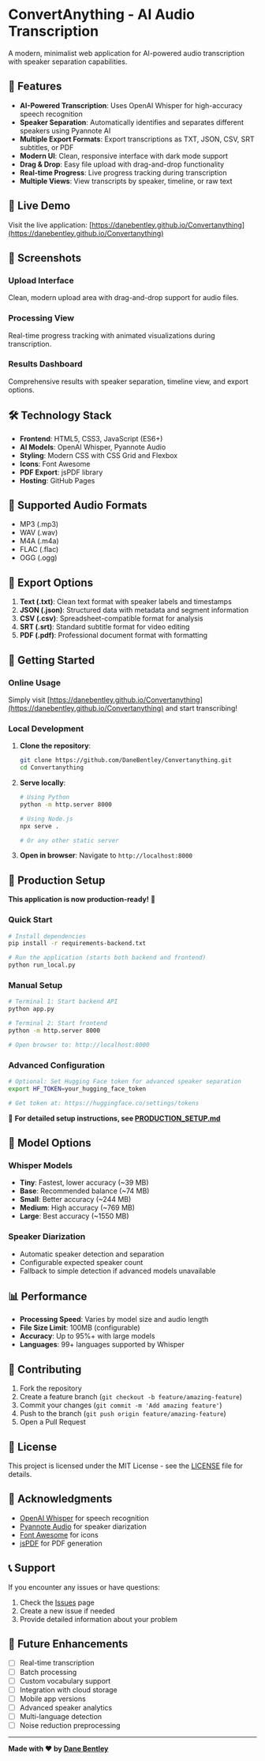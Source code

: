 # ConvertAnything - AI Audio Transcription

A modern, minimalist web application for AI-powered audio transcription with speaker separation capabilities.

## 🚀 Features

- **AI-Powered Transcription**: Uses OpenAI Whisper for high-accuracy speech recognition
- **Speaker Separation**: Automatically identifies and separates different speakers using Pyannote AI
- **Multiple Export Formats**: Export transcriptions as TXT, JSON, CSV, SRT subtitles, or PDF
- **Modern UI**: Clean, responsive interface with dark mode support
- **Drag & Drop**: Easy file upload with drag-and-drop functionality
- **Real-time Progress**: Live progress tracking during transcription
- **Multiple Views**: View transcripts by speaker, timeline, or raw text

## 🎯 Live Demo

Visit the live application: [https://danebentley.github.io/Convertanything](https://danebentley.github.io/Convertanything)

## 📱 Screenshots

### Upload Interface
Clean, modern upload area with drag-and-drop support for audio files.

### Processing View
Real-time progress tracking with animated visualizations during transcription.

### Results Dashboard
Comprehensive results with speaker separation, timeline view, and export options.

## 🛠️ Technology Stack

- **Frontend**: HTML5, CSS3, JavaScript (ES6+)
- **AI Models**: OpenAI Whisper, Pyannote Audio
- **Styling**: Modern CSS with CSS Grid and Flexbox
- **Icons**: Font Awesome
- **PDF Export**: jsPDF library
- **Hosting**: GitHub Pages

## 📁 Supported Audio Formats

- MP3 (.mp3)
- WAV (.wav)
- M4A (.m4a)
- FLAC (.flac)
- OGG (.ogg)

## 🎨 Export Options

1. **Text (.txt)**: Clean text format with speaker labels and timestamps
2. **JSON (.json)**: Structured data with metadata and segment information
3. **CSV (.csv)**: Spreadsheet-compatible format for analysis
4. **SRT (.srt)**: Standard subtitle format for video editing
5. **PDF (.pdf)**: Professional document format with formatting

## 🚀 Getting Started

### Online Usage
Simply visit [https://danebentley.github.io/Convertanything](https://danebentley.github.io/Convertanything) and start transcribing!

### Local Development

1. **Clone the repository**:
   ```bash
   git clone https://github.com/DaneBentley/Convertanything.git
   cd Convertanything
   ```

2. **Serve locally**:
   ```bash
   # Using Python
   python -m http.server 8000
   
   # Using Node.js
   npx serve .
   
   # Or any other static server
   ```

3. **Open in browser**:
   Navigate to `http://localhost:8000`

## 🔧 Production Setup

**This application is now production-ready!** 🎉

### Quick Start
```bash
# Install dependencies
pip install -r requirements-backend.txt

# Run the application (starts both backend and frontend)
python run_local.py
```

### Manual Setup
```bash
# Terminal 1: Start backend API
python app.py

# Terminal 2: Start frontend
python -m http.server 8000

# Open browser to: http://localhost:8000
```

### Advanced Configuration
```bash
# Optional: Set Hugging Face token for advanced speaker separation
export HF_TOKEN=your_hugging_face_token

# Get token at: https://huggingface.co/settings/tokens
```

📖 **For detailed setup instructions, see [PRODUCTION_SETUP.md](PRODUCTION_SETUP.md)**

## 🎯 Model Options

### Whisper Models
- **Tiny**: Fastest, lower accuracy (~39 MB)
- **Base**: Recommended balance (~74 MB)
- **Small**: Better accuracy (~244 MB)
- **Medium**: High accuracy (~769 MB)
- **Large**: Best accuracy (~1550 MB)

### Speaker Diarization
- Automatic speaker detection and separation
- Configurable expected speaker count
- Fallback to simple detection if advanced models unavailable

## 📊 Performance

- **Processing Speed**: Varies by model size and audio length
- **File Size Limit**: 100MB (configurable)
- **Accuracy**: Up to 95%+ with large models
- **Languages**: 99+ languages supported by Whisper

## 🤝 Contributing

1. Fork the repository
2. Create a feature branch (`git checkout -b feature/amazing-feature`)
3. Commit your changes (`git commit -m 'Add amazing feature'`)
4. Push to the branch (`git push origin feature/amazing-feature`)
5. Open a Pull Request

## 📝 License

This project is licensed under the MIT License - see the [LICENSE](LICENSE) file for details.

## 🙏 Acknowledgments

- [OpenAI Whisper](https://github.com/openai/whisper) for speech recognition
- [Pyannote Audio](https://github.com/pyannote/pyannote-audio) for speaker diarization
- [Font Awesome](https://fontawesome.com/) for icons
- [jsPDF](https://github.com/parallax/jsPDF) for PDF generation

## 📞 Support

If you encounter any issues or have questions:

1. Check the [Issues](https://github.com/DaneBentley/Convertanything/issues) page
2. Create a new issue if needed
3. Provide detailed information about your problem

## 🔮 Future Enhancements

- [ ] Real-time transcription
- [ ] Batch processing
- [ ] Custom vocabulary support
- [ ] Integration with cloud storage
- [ ] Mobile app versions
- [ ] Advanced speaker analytics
- [ ] Multi-language detection
- [ ] Noise reduction preprocessing

---

**Made with ❤️ by [Dane Bentley](https://github.com/DaneBentley)**
